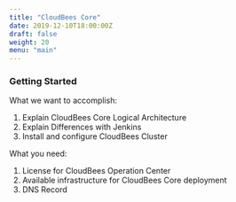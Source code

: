 ```yaml
---
title: "CloudBees Core"
date: 2019-12-10T18:00:00Z
draft: false
weight: 20
menu: "main"
---
```


### Getting Started

What we want to accomplish:

1. Explain CloudBees Core Logical Architecture
2. Explain Differences with Jenkins
3. Install and configure CloudBees Cluster

What you need:

1. License for CloudBees Operation Center
2. Available infrastructure for CloudBees Core deployment
3. DNS Record
